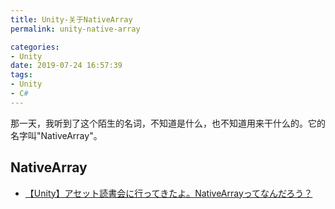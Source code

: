 ```yaml
---
title: Unity-关于NativeArray
permalink: unity-native-array

categories:
- Unity
date: 2019-07-24 16:57:39
tags:
- Unity
- C#
---
```


那一天，我听到了这个陌生的名词，不知道是什么，也不知道用来干什么的。它的名字叫"NativeArray"。

<!--more-->

## NativeArray
- [【Unity】アセット読書会に行ってきたよ。NativeArrayってなんだろう？](https://www.urablog.xyz/entry/2018/03/24/140423)

